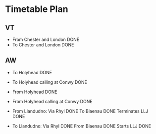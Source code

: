 # Timetable Plan
## VT
- From Chester and London DONE
- To Chester and London DONE

## AW
- To Holyhead DONE
- To Holyhead calling at Conwy DONE
- From Holyhead DONE
- From Holyhead calling at Conwy DONE

- From Llandudno:
Via Rhyl DONE
To Blaenau DONE
Terminates LLJ DONE

- To Llandudno:
Via Rhyl DONE
From Blaenau DONE
Starts LLJ DONE
